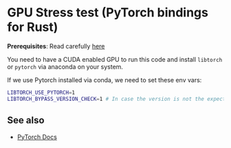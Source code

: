 # GPU Stress test (PyTorch bindings for Rust)

__Prerequisites__: Read carefully [here](https://github.com/LaurentMazare/tch-rs/blob/main/README.md)

You need to have a CUDA enabled GPU to run this code and install `libtorch` or `pytorch` via anaconda on your system.

If we use Pytorch installed via conda, we need to set these env vars:

~~~bash
LIBTORCH_USE_PYTORCH=1
LIBTORCH_BYPASS_VERSION_CHECK=1 # In case the version is not the expected one (e.g. I have 2.3.1, the script requires 2.3.0)
~~~

## See also

- [PyTorch Docs](https://pytorch.org/get-started/locally/)